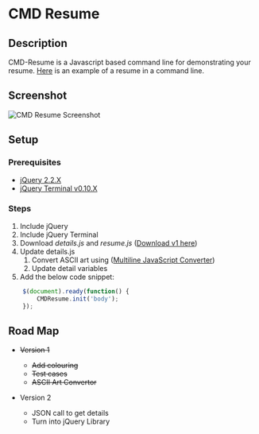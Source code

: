 # CMD Resume
## Description
CMD-Resume is a Javascript based command line for demonstrating your resume. [Here](https://www.brendonbody.com/CMD-Resume/) is an example of a resume in a command line.

## Screenshot
![CMD Resume Screenshot](https://s3-ap-southeast-2.amazonaws.com/bbody-images/github/cmd-resume/cmd-resume.png
 "CMD Resume Screenshot")

## Setup
### Prerequisites
- [jQuery 2.2.X](https://jquery.com/)
- [jQuery Terminal v0.10.X](http://terminal.jcubic.pl/)

### Steps
1. Include jQuery
2. Include jQuery Terminal
3. Download *details.js* and *resume.js* ([Download v1 here](https://github.com/bbody/CMD-Resume/releases/tag/v1.0))
4. Update details.js
	1. Convert ASCII art using ([Multiline JavaScript Converter](https://www.brendonbody.com/MultilineJavaScriptConverter/))
	2. Update detail variables
5. Add the below code snippet:
```javascript
	$(document).ready(function() {
        CMDResume.init('body');      
    });
```

## Road Map
- ~~Version 1~~
	- ~~Add colouring~~
	- ~~Test cases~~
	- ~~ASCII Art Convertor~~

- Version 2
	- JSON call to get details
	- Turn into jQuery Library
